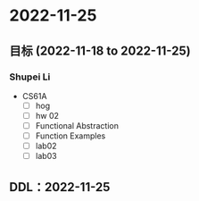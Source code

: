 # 2022-11-25
## 目标 (2022-11-18 to 2022-11-25)
### Shupei Li
- CS61A
  - [ ] hog
  - [ ] hw 02
  - [ ] Functional Abstraction
  - [ ] Function Examples
  - [ ] lab02
  - [ ] lab03

## DDL：2022-11-25
